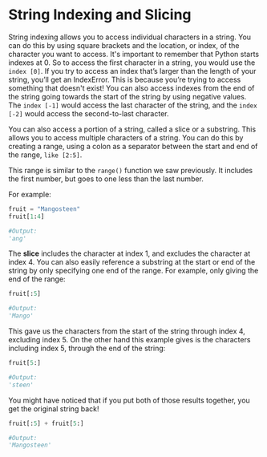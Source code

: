 # String Indexing and Slicing
String indexing allows you to access individual characters in a string. You can do this by using square brackets and the location, or index, of the character you want to access. It's important to remember that Python starts indexes at 0. So to access the first character in a string, you would use the `index [0]`. If you try to access an index that’s larger than the length of your string, you’ll get an IndexError. This is because you’re trying to access something that doesn't exist! You can also access indexes from the end of the string going towards the start of the string by using negative values. The `index [-1]` would access the last character of the string, and the `index [-2]` would access the second-to-last character.

You can also access a portion of a string, called a slice or a substring. This allows you to access multiple characters of a string. You can do this by creating a range, using a colon as a separator between the start and end of the range, `like [2:5]`. 

This range is similar to the `range()` function we saw previously. It includes the first number, but goes to one less than the last number. 

For example:
```python
fruit = "Mangosteen"
fruit[1:4]

#Output:
'ang'
```

The **slice** includes the character at index 1, and excludes the character at index 4. You can also easily reference a substring at the start or end of the string by only specifying one end of the range. For example, only giving the end of the range:

```python
fruit[:5]

#Output:
'Mango'
```

This gave us the characters from the start of the string through index 4, excluding index 5. On the other hand this example gives is the characters including index 5, through the end of the string:
```python
fruit[5:]

#Output:
'steen'
```

You might have noticed that if you put both of those results together, you get the original string back!

```python
fruit[:5] + fruit[5:]

#Output:
'Mangosteen'
```